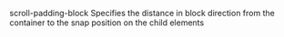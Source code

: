 scroll-padding-block
    Specifies the distance in block direction from the container to the snap position on the child elements

